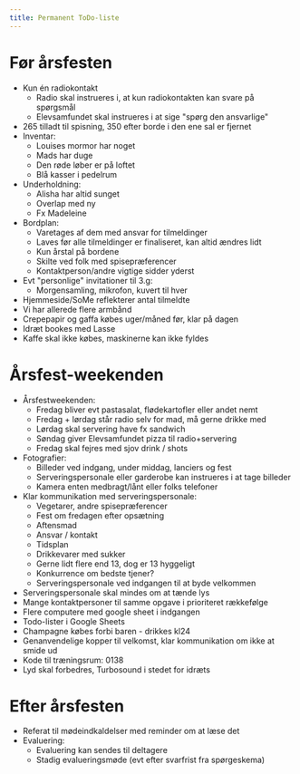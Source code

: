 ```yaml
---
title: Permanent ToDo-liste
---
```


# Før årsfesten

- Kun én radiokontakt
    - Radio skal instrueres i, at kun radiokontakten kan svare på spørgsmål
    - Elevsamfundet skal instrueres i at sige "spørg den ansvarlige"
- 265 tilladt til spisning, 350 efter borde i den ene sal er fjernet
- Inventar:
    - Louises mormor har noget
    - Mads har duge
    - Den røde løber er på loftet
    - Blå kasser i pedelrum
- Underholdning:
    - Alisha har altid sunget
    - Overlap med ny
    - Fx Madeleine
- Bordplan:
    - Varetages af dem med ansvar for tilmeldinger
    - Laves før alle tilmeldinger er finaliseret, kan altid ændres lidt
    - Kun årstal på bordene
    - Skilte ved folk med spisepræferencer
    - Kontaktperson/andre vigtige sidder yderst
- Evt "personlige" invitationer til 3.g:
    - Morgensamling, mikrofon, kuvert til hver
- Hjemmeside/SoMe reflekterer antal tilmeldte
- Vi har allerede flere armbånd
- Crepepapir og gaffa købes uger/måned før, klar på dagen
- Idræt bookes med Lasse
- Kaffe skal ikke købes, maskinerne kan ikke fyldes

# Årsfest-weekenden

- Årsfestweekenden:
    - Fredag bliver evt pastasalat, flødekartofler eller andet nemt
    - Fredag + lørdag står radio selv for mad, må gerne drikke med
    - Lørdag skal servering have fx sandwich
    - Søndag giver Elevsamfundet pizza til radio+servering
    - Fredag skal fejres med sjov drink / shots
- Fotografier:
    - Billeder ved indgang, under middag, lanciers og fest
    - Serveringspersonale eller garderobe kan instrueres i at tage billeder
    - Kamera enten medbragt/lånt eller folks telefoner
- Klar kommunikation med serveringspersonale:
    - Vegetarer, andre spisepræferencer
    - Fest om fredagen efter opsætning
    - Aftensmad
    - Ansvar / kontakt
    - Tidsplan
    - Drikkevarer med sukker
    - Gerne lidt flere end 13, dog er 13 hyggeligt
    - Konkurrence om bedste tjener?
    - Serveringspersonale ved indgangen til at byde velkommen
- Serveringspersonale skal mindes om at tænde lys
- Mange kontaktpersoner til samme opgave i prioriteret rækkefølge
- Flere computere med google sheet i indgangen
- Todo-lister i Google Sheets
- Champagne købes forbi baren - drikkes kl24
- Genanvendelige kopper til velkomst, klar kommunikation om ikke at smide ud
- Kode til træningsrum: 0138
- Lyd skal forbedres, Turbosound i stedet for idræts

# Efter årsfesten

- Referat til mødeindkaldelser med reminder om at læse det
- Evaluering:
    - Evaluering kan sendes til deltagere
    - Stadig evalueringsmøde (evt efter svarfrist fra spørgeskema)
